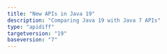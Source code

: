 ```yaml
---
title: "New APIs in Java 19"
description: "Comparing Java 19 with Java 7 APIs"
type: "apidiff"
targetversion: "19"
baseversion: "7"
---
```

